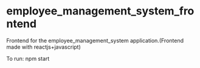 # employee_management_system_frontend
Frontend for the employee_management_system application.(Frontend made with reactjs+javascript)

To run: npm start
